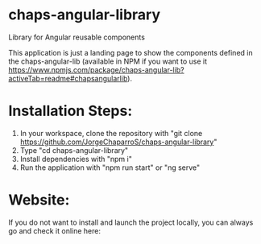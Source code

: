 # chaps-angular-library
Library for Angular reusable components 

This application is just a landing page to show the components defined in the chaps-angular-lib (available in NPM if you want to use it https://www.npmjs.com/package/chaps-angular-lib?activeTab=readme#chapsangularlib). 

# Installation Steps: 
1. In your workspace, clone the repository with "git clone https://github.com/JorgeChaparroS/chaps-angular-library"
2. Type "cd chaps-angular-library"
3. Install dependencies with "npm i"
4. Run the application with "npm run start" or "ng serve"

# Website: 
If you do not want to install and launch the project locally, you can always go and check it online here: 